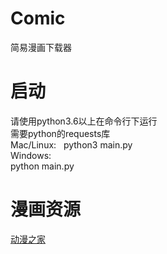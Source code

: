 # Comic
简易漫画下载器
# 启动
请使用python3.6以上在命令行下运行  
需要python的requests库  
Mac/Linux:  
python3 main.py  
Windows:  
python main.py
# 漫画资源
[动漫之家](http://www.dmzj.com/)
